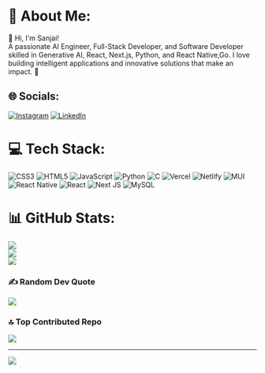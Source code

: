 # 💫 About Me:
🚀 Hi, I'm Sanjai!<br>A passionate AI Engineer, Full-Stack Developer, and Software Developer skilled in Generative AI, React, Next.js, Python, and React Native,Go. I love building intelligent applications and innovative solutions that make an impact. 🚀


## 🌐 Socials:
[![Instagram](https://img.shields.io/badge/Instagram-%23E4405F.svg?logo=Instagram&logoColor=white)](https://instagram.com/iam_sanjai.17) [![LinkedIn](https://img.shields.io/badge/LinkedIn-%230077B5.svg?logo=linkedin&logoColor=white)](https://www.linkedin.com/in/sanjai-m-441662332/) 

# 💻 Tech Stack:
![CSS3](https://img.shields.io/badge/css3-%231572B6.svg?style=for-the-badge&logo=css3&logoColor=white) ![HTML5](https://img.shields.io/badge/html5-%23E34F26.svg?style=for-the-badge&logo=html5&logoColor=white) ![JavaScript](https://img.shields.io/badge/javascript-%23323330.svg?style=for-the-badge&logo=javascript&logoColor=%23F7DF1E) ![Python](https://img.shields.io/badge/python-3670A0?style=for-the-badge&logo=python&logoColor=ffdd54) ![C](https://img.shields.io/badge/c-%2300599C.svg?style=for-the-badge&logo=c&logoColor=white) ![Vercel](https://img.shields.io/badge/vercel-%23000000.svg?style=for-the-badge&logo=vercel&logoColor=white) ![Netlify](https://img.shields.io/badge/netlify-%23000000.svg?style=for-the-badge&logo=netlify&logoColor=#00C7B7) ![MUI](https://img.shields.io/badge/MUI-%230081CB.svg?style=for-the-badge&logo=mui&logoColor=white) ![React Native](https://img.shields.io/badge/react_native-%2320232a.svg?style=for-the-badge&logo=react&logoColor=%2361DAFB) ![React](https://img.shields.io/badge/react-%2320232a.svg?style=for-the-badge&logo=react&logoColor=%2361DAFB) ![Next JS](https://img.shields.io/badge/Next-black?style=for-the-badge&logo=next.js&logoColor=white) ![MySQL](https://img.shields.io/badge/mysql-4479A1.svg?style=for-the-badge&logo=mysql&logoColor=white)
# 📊 GitHub Stats:
![](https://github-readme-stats.vercel.app/api?username=sanjaiiam18&theme=dark&hide_border=false&include_all_commits=true&count_private=false)<br/>
![](https://github-readme-streak-stats.herokuapp.com/?user=sanjaiiam18&theme=dark&hide_border=false)<br/>
![](https://github-readme-stats.vercel.app/api/top-langs/?username=sanjaiiam18&theme=dark&hide_border=false&include_all_commits=true&count_private=false&layout=compact)

### ✍️ Random Dev Quote
![](https://quotes-github-readme.vercel.app/api?type=horizontal&theme=radical)

### 🔝 Top Contributed Repo
![](https://github-contributor-stats.vercel.app/api?username=sanjaiiam18&limit=5&theme=dark&combine_all_yearly_contributions=true)

---
[![](https://visitcount.itsvg.in/api?id=sanjaiiam18&icon=9&color=3)](https://visitcount.itsvg.in)

<!-- Proudly created with GPRM ( https://gprm.itsvg.in ) -->
